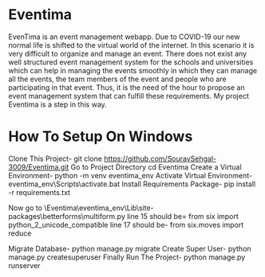 # Eventima
EvenTima is an event management webapp. Due to COVID-19 our new normal life is shifted to the virtual world of the internet. In this scenario it is very difficult to organize and manage an event. There does not exist any well structured event management system for the schools and universities which can help in managing the events smoothly in which they can manage all the events, the team members of the event and people who are participating in that event. Thus, it is the need of the hour to propose an event management system that can fulfill these requirements. My project Eventima is a step in this way.

# How To Setup On Windows
Clone This Project- git clone https://github.com/SouravSehgal-3009/Eventima.git
Go to Project Directory cd Eventima
Create a Virtual Environment- python -m venv eventima_env
Activate Virtual Environment- eventima_env\Scripts\activate.bat
Install Requirements Package- pip install -r requirements.txt

Now go to \Eventima\eventima_env\Lib\site-packages\betterforms\multiform.py
line 15 should be= from six import python_2_unicode_compatible
line 17 should be- from six.moves import reduce

Migrate Database- python manage.py migrate
Create Super User- python manage.py createsuperuser
Finally Run The Project- python manage.py runserver
